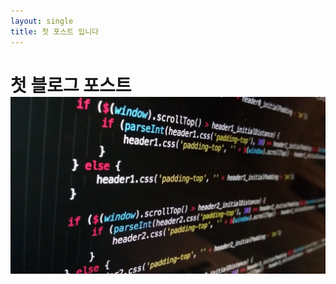 ```yaml
---
layout: single
title: 첫 포스트 입니다
---
```


# 첫 블로그 포스트![technology-g734cd4e3a_1920](../images/2021-12-10-first/technology-g734cd4e3a_1920.jpg)
